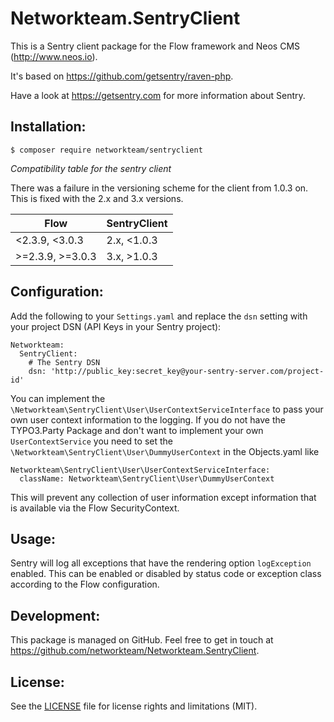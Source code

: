 Networkteam.SentryClient
========================

This is a Sentry client package for the Flow framework and Neos CMS (http://www.neos.io).

It's based on https://github.com/getsentry/raven-php.

Have a look at https://getsentry.com for more information about Sentry.

Installation:
-------------

    $ composer require networkteam/sentryclient

_Compatibility table for the sentry client_

There was a failure in the versioning scheme for the client from 1.0.3 on. This is fixed with the 2.x and 3.x versions.

|    Flow        |SentryClient |
|----------------|-------------|
|<2.3.9, <3.0.3  | 2.x, <1.0.3 |
|>=2.3.9, >=3.0.3| 3.x, >1.0.3 |

Configuration:
--------------

Add the following to your `Settings.yaml` and replace the `dsn` setting with your project DSN (API Keys in your Sentry project):

    Networkteam:
      SentryClient:
        # The Sentry DSN
        dsn: 'http://public_key:secret_key@your-sentry-server.com/project-id'

You can implement the `\Networkteam\SentryClient\User\UserContextServiceInterface` to pass your own user context 
information to the logging. If you do not have the TYPO3.Party Package and don't want to implement your own 
`UserContextService` you need to set the `\Networkteam\SentryClient\User\DummyUserContext` in the Objects.yaml like

    Networkteam\SentryClient\User\UserContextServiceInterface:
      className: Networkteam\SentryClient\User\DummyUserContext

This will prevent any collection of user information except information that is available via the Flow SecurityContext.

Usage:
------

Sentry will log all exceptions that have the rendering option `logException` enabled. This can be enabled or disabled
by status code or exception class according to the Flow configuration.

Development:
------------

This package is managed on GitHub. Feel free to get in touch at https://github.com/networkteam/Networkteam.SentryClient.

License:
--------

See the [LICENSE](LICENSE.md) file for license rights and limitations (MIT).
